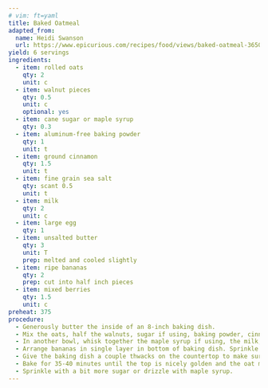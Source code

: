 ```yaml
---
# vim: ft=yaml
title: Baked Oatmeal
adapted_from:
  name: Heidi Swanson 
  url: https://www.epicurious.com/recipes/food/views/baked-oatmeal-365069
yield: 6 servings
ingredients:
  - item: rolled oats
    qty: 2
    unit: c
  - item: walnut pieces
    qty: 0.5
    unit: c
    optional: yes
  - item: cane sugar or maple syrup
    qty: 0.3
  - item: aluminum-free baking powder
    qty: 1
    unit: t
  - item: ground cinnamon
    qty: 1.5
    unit: t
  - item: fine grain sea salt 
    qty: scant 0.5
    unit: t
  - item: milk
    qty: 2
    unit: c
  - item: large egg
    qty: 1
  - item: unsalted butter
    qty: 3
    unit: T
    prep: melted and cooled slightly 
  - item: ripe bananas
    qty: 2
    prep: cut into half inch pieces
  - item: mixed berries
    qty: 1.5
    unit: c
preheat: 375
procedure:
  - Generously butter the inside of an 8-inch baking dish.
  - Mix the oats, half the walnuts, sugar if using, baking powder, cinnamon, and salt.
  - In another bowl, whisk together the maple syrup if using, the milk, egg, half the butter, and vanilla.
  - Arrange bananas in single layer in bottom of baking dish. Sprinkle two-thirds of the berries over the top. Cover the fruit with the oat mixture. Slowly drizzle the milk mexture over the oats. 
  - Give the baking dish a couple thwacks on the countertop to make sure the milk moves through the oats. Scatter the remaining berries and remaining walnuts across the top. 
  - Bake for 35-40 minutes until the top is nicely golden and the oat mixture is set. Remove from the oven and let cool for a few minutes. Drizzle the remaining melted butter on the top and serve. 
  - Sprinkle with a bit more sugar or drizzle with maple syrup. 
---
```

